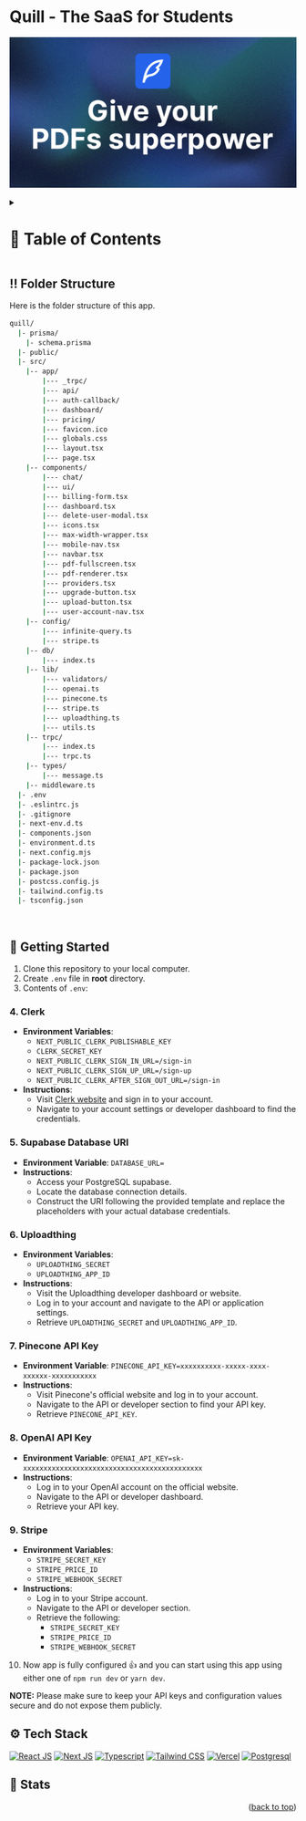 <a name="readme-top"></a>

# Quill - The SaaS for Students

![Quill - The SaaS for Students](/public/thumbnail.png "Quill - The SaaS for Students")

<!-- Table of Contents -->
<details>

<summary>

# :notebook_with_decorative_cover: Table of Contents

</summary>

- [Folder Structure](#bangbang-folder-structure)
- [Getting Started](#toolbox-getting-started)
- [Screenshots](#camera-screenshots)
- [Tech Stack](#gear-tech-stack)
- [Stats](#wrench-stats)
- [Contribute](#raised_hands-contribute)
- [Acknowledgements](#gem-acknowledgements)
- [Buy Me a Coffee](#coffee-buy-me-a-coffee)
- [Follow Me](#rocket-follow-me)
- [Learn More](#books-learn-more)
- [Deploy on Vercel](#page_with_curl-deploy-on-vercel)
- [Give A Star](#star-give-a-star)
- [Star History](#star2-star-history)
- [Give A Star](#star-give-a-star)

</details>

## :bangbang: Folder Structure

Here is the folder structure of this app.

```bash
quill/
  |- prisma/
    |- schema.prisma
  |- public/
  |- src/
    |-- app/
        |--- _trpc/
        |--- api/
        |--- auth-callback/
        |--- dashboard/
        |--- pricing/
        |--- favicon.ico
        |--- globals.css
        |--- layout.tsx
        |--- page.tsx
    |-- components/
        |--- chat/
        |--- ui/
        |--- billing-form.tsx
        |--- dashboard.tsx
        |--- delete-user-modal.tsx
        |--- icons.tsx
        |--- max-width-wrapper.tsx
        |--- mobile-nav.tsx
        |--- navbar.tsx
        |--- pdf-fullscreen.tsx
        |--- pdf-renderer.tsx
        |--- providers.tsx
        |--- upgrade-button.tsx
        |--- upload-button.tsx
        |--- user-account-nav.tsx
    |-- config/
        |--- infinite-query.ts
        |--- stripe.ts
    |-- db/
        |--- index.ts
    |-- lib/
        |--- validators/
        |--- openai.ts
        |--- pinecone.ts
        |--- stripe.ts
        |--- uploadthing.ts
        |--- utils.ts
    |-- trpc/
        |--- index.ts
        |--- trpc.ts
    |-- types/
        |--- message.ts
    |-- middleware.ts
  |- .env
  |- .eslintrc.js
  |- .gitignore
  |- next-env.d.ts
  |- components.json
  |- environment.d.ts
  |- next.config.mjs
  |- package-lock.json
  |- package.json
  |- postcss.config.js
  |- tailwind.config.ts
  |- tsconfig.json
```

<br />

## :toolbox: Getting Started

1. Clone this repository to your local computer.
2. Create `.env` file in **root** directory.
3. Contents of `.env`:

### 4. Clerk

- **Environment Variables**:
  - `NEXT_PUBLIC_CLERK_PUBLISHABLE_KEY`
  - `CLERK_SECRET_KEY`
  - `NEXT_PUBLIC_CLERK_SIGN_IN_URL=/sign-in`
  - `NEXT_PUBLIC_CLERK_SIGN_UP_URL=/sign-up`
  - `NEXT_PUBLIC_CLERK_AFTER_SIGN_OUT_URL=/sign-in`
- **Instructions**:
  - Visit [Clerk website](https://clerk.com) and sign in to your account.
  - Navigate to your account settings or developer dashboard to find the credentials.

### 5. Supabase Database URI

- **Environment Variable**: `DATABASE_URL=`
- **Instructions**:
  - Access your PostgreSQL supabase.
  - Locate the database connection details.
  - Construct the URI following the provided template and replace the placeholders with your actual database credentials.

### 6. Uploadthing

- **Environment Variables**:
  - `UPLOADTHING_SECRET`
  - `UPLOADTHING_APP_ID`
- **Instructions**:
  - Visit the Uploadthing developer dashboard or website.
  - Log in to your account and navigate to the API or application settings.
  - Retrieve `UPLOADTHING_SECRET` and `UPLOADTHING_APP_ID`.

### 7. Pinecone API Key

- **Environment Variable**: `PINECONE_API_KEY=xxxxxxxxxx-xxxxx-xxxx-xxxxxx-xxxxxxxxxxx`
- **Instructions**:
  - Visit Pinecone's official website and log in to your account.
  - Navigate to the API or developer section to find your API key.
  - Retrieve `PINECONE_API_KEY`.

### 8. OpenAI API Key

- **Environment Variable**: `OPENAI_API_KEY=sk-xxxxxxxxxxxxxxxxxxxxxxxxxxxxxxxxxxxxxxxxxxxx`
- **Instructions**:
  - Log in to your OpenAI account on the official website.
  - Navigate to the API or developer dashboard.
  - Retrieve your API key.

### 9. Stripe

- **Environment Variables**:
  - `STRIPE_SECRET_KEY`
  - `STRIPE_PRICE_ID`
  - `STRIPE_WEBHOOK_SECRET`
- **Instructions**:
  - Log in to your Stripe account.
  - Navigate to the API or developer section.
  - Retrieve the following:
    - `STRIPE_SECRET_KEY`
    - `STRIPE_PRICE_ID`
    - `STRIPE_WEBHOOK_SECRET`

10. Now app is fully configured 👍 and you can start using this app using either one of `npm run dev` or `yarn dev`.

**NOTE:** Please make sure to keep your API keys and configuration values secure and do not expose them publicly.

## :gear: Tech Stack

[![React JS](https://skillicons.dev/icons?i=react "React JS")](https://react.dev/ "React JS") [![Next JS](https://skillicons.dev/icons?i=next "Next JS")](https://nextjs.org/ "Next JS") [![Typescript](https://skillicons.dev/icons?i=ts "Typescript")](https://www.typescriptlang.org/ "Typescript") [![Tailwind CSS](https://skillicons.dev/icons?i=tailwind "Tailwind CSS")](https://tailwindcss.com/ "Tailwind CSS") [![Vercel](https://skillicons.dev/icons?i=vercel "Vercel")](https://vercel.app/ "Vercel") [![Postgresql](https://skillicons.dev/icons?i=postgres "Postgresql")](https://www.postgresql.org/ "Postgresql")

## :wrench: Stats

<p align="right">(<a href="#readme-top">back to top</a>)</p>
